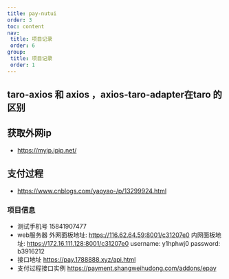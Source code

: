 ```yaml
---
title: pay-nutui
order: 3
toc: content
nav:
 title: 项目记录
 order: 6
group:
 title: 项目记录
 order: 1
---
```


## taro-axios 和 axios ，axios-taro-adapter在taro 的区别


## 获取外网ip
- https://myip.ipip.net/

## 支付过程
- https://www.cnblogs.com/yaoyao-/p/13299924.html


### 项目信息
- 测试手机号
  15841907477
- web服务器
外网面板地址: https://116.62.64.59:8001/c31207e0
内网面板地址: https://172.16.111.128:8001/c31207e0
username: y1hphwj0
password: b3916212
- 接口地址
  https://pay.1788888.xyz/api.html
- 支付过程接口实例
  https://payment.shangweihudong.com/addons/epay
